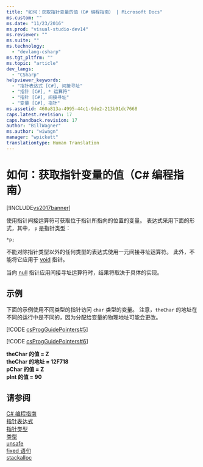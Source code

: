 ```yaml
---
title: "如何：获取指针变量的值（C# 编程指南） | Microsoft Docs"
ms.custom: ""
ms.date: "11/23/2016"
ms.prod: "visual-studio-dev14"
ms.reviewer: ""
ms.suite: ""
ms.technology: 
  - "devlang-csharp"
ms.tgt_pltfrm: ""
ms.topic: "article"
dev_langs: 
  - "CSharp"
helpviewer_keywords: 
  - "指针表达式 [C#], 间接寻址"
  - "指针 [C#], * 运算符"
  - "指针 [C#], 间接寻址"
  - "变量 [C#], 指针"
ms.assetid: 460a813a-4995-44c1-9de2-213b91dc7668
caps.latest.revision: 17
caps.handback.revision: 17
author: "BillWagner"
ms.author: "wiwagn"
manager: "wpickett"
translationtype: Human Translation
---
```

# 如何：获取指针变量的值（C# 编程指南）
[!INCLUDE[vs2017banner](../../../csharp/includes/vs2017banner.md)]

使用指针间接运算符可获取位于指针所指向的位置的变量。  表达式采用下面的形式，其中， `p` 是指针类型：  
  
```  
*p;  
```  
  
 不能对除指针类型以外的任何类型的表达式使用一元间接寻址运算符。  此外，不能将它应用于 [void](../../../csharp/language-reference/keywords/void.md) 指针。  
  
 当向 [null](../../../csharp/language-reference/keywords/null.md) 指针应用间接寻址运算符时，结果将取决于具体的实现。  
  
## 示例  
 下面的示例使用不同类型的指针访问 `char` 类型的变量。  注意，`theChar` 的地址在不同的运行中是不同的，因为分配给变量的物理地址可能会更改。  
  
 [!CODE [csProgGuidePointers#5](../CodeSnippet/VS_Snippets_VBCSharp/csProgGuidePointers#5)]  
  
 [!CODE [csProgGuidePointers#6](../CodeSnippet/VS_Snippets_VBCSharp/csProgGuidePointers#6)]  
  
  **theChar 的值 \= Z**  
**theChar 的地址 \= 12F718**  
**pChar 的值 \= Z**  
**pInt 的值 \= 90**   
## 请参阅  
 [C\# 编程指南](../../../csharp/programming-guide/index.md)   
 [指针表达式](../../../csharp/programming-guide/unsafe-code-pointers/pointer-expressions.md)   
 [指针类型](../../../csharp/programming-guide/unsafe-code-pointers/pointer-types.md)   
 [类型](../../../csharp/language-reference/keywords/types.md)   
 [unsafe](../../../csharp/language-reference/keywords/unsafe.md)   
 [fixed 语句](../../../csharp/language-reference/keywords/fixed-statement.md)   
 [stackalloc](../../../csharp/language-reference/keywords/stackalloc.md)